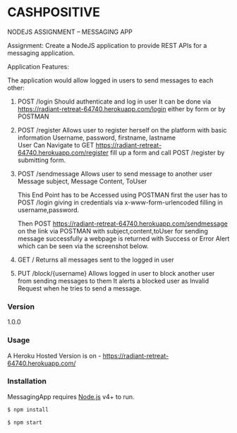 # CASHPOSITIVE

NODEJS ASSIGNMENT – MESSAGING APP

Assignment: Create a NodeJS application to provide REST APIs for a messaging
application.

Application Features:

The application would allow logged in users to send messages to each other:
1. POST /login
 	Should authenticate and log in user
	It can be done via https://radiant-retreat-64740.herokuapp.com/login either by form or by POSTMAN

2. POST /register
	 Allows user to register herself on the platform with basic information
	 Username, password, firstname, lastname	
	User Can Navigate to GET https://radiant-retreat-64740.herokuapp.com/register fill up a form and call POST /register by submitting form.

3. POST /sendmessage
	 Allows user to send message to another user
	 Message subject, Message Content, ToUser
	 
	This End Point has to be Accessed using POSTMAN first the user has to POST /login giving in credentials via x-www-form-urlencoded 
	filling in username,password.
	
	Then POST https://radiant-retreat-64740.herokuapp.com/sendmessage on the link via POSTMAN with subject,content,toUser for sending 		message successfully a webpage is returned with Success or Error Alert which can be seen via the screenshot below.
	
	 
4. GET /
	Returns all messages sent to the logged in user
	
5. PUT /block/{username}
	Allows logged in user to block another user from sending messages to
	them
	It alerts a blocked user as Invalid Request when he tries to send a message.

### Version
1.0.0

### Usage
A Heroku Hosted Version is on - https://radiant-retreat-64740.herokuapp.com/

### Installation

MessagingApp requires [Node.js](https://nodejs.org/) v4+ to run.

```sh
$ npm install
```

```sh
$ npm start
```

